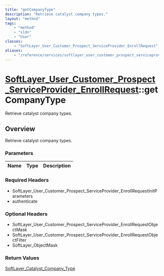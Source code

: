 ```yaml
---
title: "getCompanyType"
description: "Retrieve catalyst company types."
layout: "method"
tags:
    - "method"
    - "sldn"
    - "User"
classes:
    - "SoftLayer_User_Customer_Prospect_ServiceProvider_EnrollRequest"
aliases:
    - "/reference/services/softlayer_user_customer_prospect_serviceprovider_enrollrequest/getCompanyType"
---
```

# [SoftLayer_User_Customer_Prospect_ServiceProvider_EnrollRequest](/reference/services/SoftLayer_User_Customer_Prospect_ServiceProvider_EnrollRequest)::getCompanyType

Retrieve catalyst company types.


## Overview 
Retrieve catalyst company types.

### Parameters 
|Name | Type | Description |
| --- | --- | --- |


### Required Headers
* SoftLayer_User_Customer_Prospect_ServiceProvider_EnrollRequestInitParameters
* authenticate

### Optional Headers
* SoftLayer_User_Customer_Prospect_ServiceProvider_EnrollRequestObjectMask
* SoftLayer_User_Customer_Prospect_ServiceProvider_EnrollRequestObjectFilter
* SoftLayer_ObjectMask

### Return Values
<a href='/reference/datatypes/SoftLayer_Catalyst_Company_Type'>SoftLayer_Catalyst_Company_Type </a>

